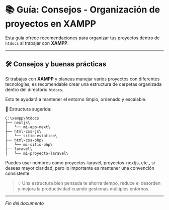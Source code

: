 # 📚 Guía: Consejos - Organización de proyectos en XAMPP

Esta guía ofrece recomendaciones para organizar tus proyectos dentro de `htdocs` al trabajar con **XAMPP**.

---

## 🛠 Consejos y buenas prácticas

Si trabajas con **XAMPP** y planeas manejar varios proyectos con diferentes tecnologías, es recomendable crear una estructura de carpetas organizada dentro del directorio `htdocs`.

Esto te ayudará a mantener el entorno limpio, ordenado y escalable.

📌 Estructura sugerida:

```
C:\xampp\htdocs
├── nextjs\
│   └── mi-app-next\
├── html-css-js\
│   └── sitio-estatico\
├── html-css-php\
│   └── mi-sitio-php\
├── laravel\
│   └── mi-proyecto-laravel\
```

Puedes usar nombres como proyectos-laravel, proyectos-nextjs, etc., si deseas mayor claridad, pero lo importante es mantener una convención consistente.

> 💡 Una estructura bien pensada te ahorra tiempo, reduce el desorden y mejora la productividad cuando gestionas múltiples entornos.

---

*Fin del documento*
